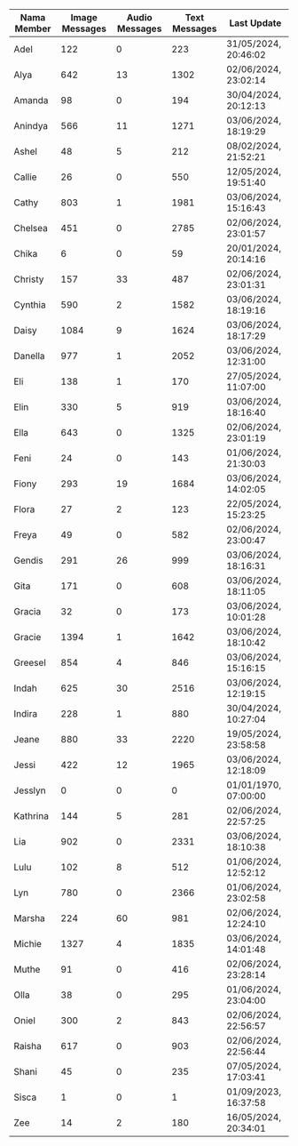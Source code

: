 | Nama Member | Image Messages | Audio Messages | Text Messages | Last Update |
| ------ | -------------- | -------------- | ------------- | ------------ |
| Adel | 122 | 0 | 223 | 31/05/2024, 20:46:02 |
| Alya | 642 | 13 | 1302 | 02/06/2024, 23:02:14 |
| Amanda | 98 | 0 | 194 | 30/04/2024, 20:12:13 |
| Anindya | 566 | 11 | 1271 | 03/06/2024, 18:19:29 |
| Ashel | 48 | 5 | 212 | 08/02/2024, 21:52:21 |
| Callie | 26 | 0 | 550 | 12/05/2024, 19:51:40 |
| Cathy | 803 | 1 | 1981 | 03/06/2024, 15:16:43 |
| Chelsea | 451 | 0 | 2785 | 02/06/2024, 23:01:57 |
| Chika | 6 | 0 | 59 | 20/01/2024, 20:14:16 |
| Christy | 157 | 33 | 487 | 02/06/2024, 23:01:31 |
| Cynthia | 590 | 2 | 1582 | 03/06/2024, 18:19:16 |
| Daisy | 1084 | 9 | 1624 | 03/06/2024, 18:17:29 |
| Danella | 977 | 1 | 2052 | 03/06/2024, 12:31:00 |
| Eli | 138 | 1 | 170 | 27/05/2024, 11:07:00 |
| Elin | 330 | 5 | 919 | 03/06/2024, 18:16:40 |
| Ella | 643 | 0 | 1325 | 02/06/2024, 23:01:19 |
| Feni | 24 | 0 | 143 | 01/06/2024, 21:30:03 |
| Fiony | 293 | 19 | 1684 | 03/06/2024, 14:02:05 |
| Flora | 27 | 2 | 123 | 22/05/2024, 15:23:25 |
| Freya | 49 | 0 | 582 | 02/06/2024, 23:00:47 |
| Gendis | 291 | 26 | 999 | 03/06/2024, 18:16:31 |
| Gita | 171 | 0 | 608 | 03/06/2024, 18:11:05 |
| Gracia | 32 | 0 | 173 | 03/06/2024, 10:01:28 |
| Gracie | 1394 | 1 | 1642 | 03/06/2024, 18:10:42 |
| Greesel | 854 | 4 | 846 | 03/06/2024, 15:16:15 |
| Indah | 625 | 30 | 2516 | 03/06/2024, 12:19:15 |
| Indira | 228 | 1 | 880 | 30/04/2024, 10:27:04 |
| Jeane | 880 | 33 | 2220 | 19/05/2024, 23:58:58 |
| Jessi | 422 | 12 | 1965 | 03/06/2024, 12:18:09 |
| Jesslyn | 0 | 0 | 0 | 01/01/1970, 07:00:00 |
| Kathrina | 144 | 5 | 281 | 02/06/2024, 22:57:25 |
| Lia | 902 | 0 | 2331 | 03/06/2024, 18:10:38 |
| Lulu | 102 | 8 | 512 | 01/06/2024, 12:52:12 |
| Lyn | 780 | 0 | 2366 | 01/06/2024, 23:02:58 |
| Marsha | 224 | 60 | 981 | 02/06/2024, 12:24:10 |
| Michie | 1327 | 4 | 1835 | 03/06/2024, 14:01:48 |
| Muthe | 91 | 0 | 416 | 02/06/2024, 23:28:14 |
| Olla | 38 | 0 | 295 | 01/06/2024, 23:04:00 |
| Oniel | 300 | 2 | 843 | 02/06/2024, 22:56:57 |
| Raisha | 617 | 0 | 903 | 02/06/2024, 22:56:44 |
| Shani | 45 | 0 | 235 | 07/05/2024, 17:03:41 |
| Sisca | 1 | 0 | 1 | 01/09/2023, 16:37:58 |
| Zee | 14 | 2 | 180 | 16/05/2024, 20:34:01 |
